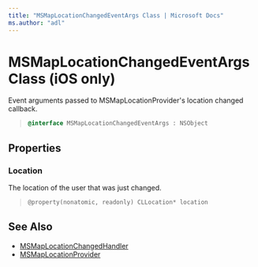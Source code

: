 ```yaml
---
title: "MSMapLocationChangedEventArgs Class | Microsoft Docs"
ms.author: "adl"
---
```


# MSMapLocationChangedEventArgs Class (iOS only)

Event arguments passed to MSMapLocationProvider's location changed callback.

>```objectivec
> @interface MSMapLocationChangedEventArgs : NSObject
>```

## Properties

### Location

The location of the user that was just changed.

>```objectivec
> @property(nonatomic, readonly) CLLocation* location
>```

## See Also

* [MSMapLocationChangedHandler](msmaplocationchangedhandler-interface.md)
* [MSMapLocationProvider](msmaplocationprovider-class.md)
